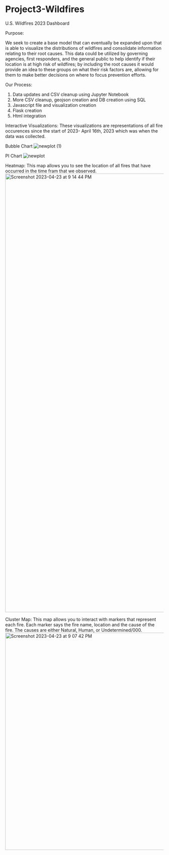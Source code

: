 # Project3-Wildfires

U.S. Wildfires 2023 Dashboard 

Purpose:

We seek to create a base model that can eventually be expanded upon that is able to visualize the distributions of wildfires and consolidate information relating to their root causes. This data could be utilized by governing agencies, first responders, and the general public to help identify if their location is at high risk of wildfires; by including the root causes it would provide an idea to these groups on what their risk factors are, allowing for them to make better decisions on where to focus prevention efforts.

Our Process:

1. Data updates and CSV cleanup using Jupyter Notebook
2. More CSV cleanup, geojson creation and DB creation using SQL
3. Javascript file and visualization creation
4. Flask creation
5. Html integration

Interactive Visualizations: These visualizations are representations of all fire occurences since the start of 2023- April 16th, 2023 which was when the data was collected.

Bubble Chart
![newplot (1)](https://user-images.githubusercontent.com/119901186/234125268-25ee7583-aeb1-4a43-8ca7-07ad19044586.png)

PI Chart
![newplot](https://user-images.githubusercontent.com/119901186/234125317-b4905de7-d4ce-4b2d-8866-8cc6cb6c51e2.png)

Heatmap:
This map allows you to see the location of all fires that have occurred in the time fram that we observed.
<img width="1393" alt="Screenshot 2023-04-23 at 9 14 44 PM" src="https://user-images.githubusercontent.com/119901186/234125344-9ebaed30-0667-4ec4-99d5-c64a090a2b0c.png">

Cluster Map:
This map allows you to interact with markers that represent each fire. Each marker says the fire name, location and the cause of the fire. The causes are either Natural, Human, or Undetermined/000.
<img width="690" alt="Screenshot 2023-04-23 at 9 07 42 PM" src="https://user-images.githubusercontent.com/119901186/234125358-bf4dd388-dc11-4b50-bc19-48b1f48245b7.png">
